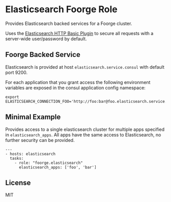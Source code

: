 Elasticsearch Foorge Role
=========================

Provides Elasticsearch backed services for a Foorge cluster.

Uses the [Elasticsearch HTTP Basic
Plugin](https://github.com/Asquera/elasticsearch-http-basic) to secure all
requests with a server-wide user/password by default. 

Foorge Backed Service 
---------------------

Elasticsearch is provided at host `elasticsearch.service.consul` with default port 9200.

For each application that you grant access the following environment variables
are exposed in the consul application config namespace:

    export ELASTICSEARCH_CONNECTION_FOO='http://foo:bar@foo.elasticsearch.service.consul:9200'

Minimal Example
---------------

Provides access to a single elasticsearch cluster for multiple
apps specified in ``elasticsearch_apps``. All apps have the same
access to Elasticsearch, no further security can be provided.

    ---
    - hosts: elasticsearch
      tasks:
        - role: "foorge.elasticsearch"
          elasticsearch_apps: ['foo', 'bar']

License
-------

MIT
